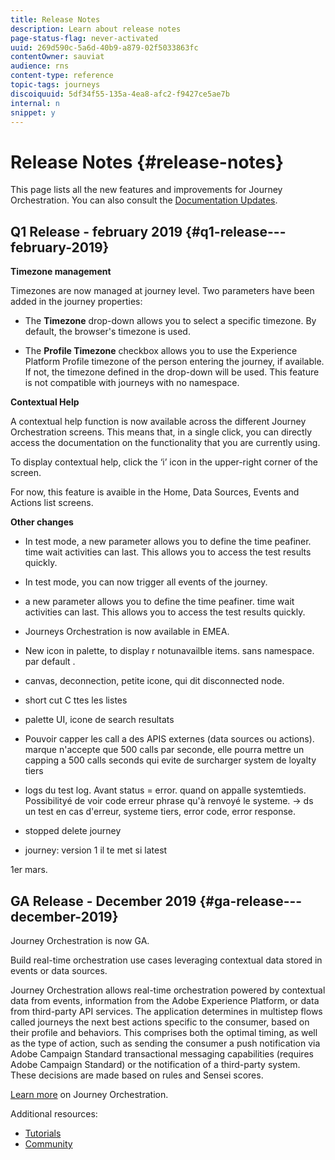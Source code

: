 ```yaml
---
title: Release Notes
description: Learn about release notes
page-status-flag: never-activated
uuid: 269d590c-5a6d-40b9-a879-02f5033863fc
contentOwner: sauviat
audience: rns
content-type: reference
topic-tags: journeys
discoiquuid: 5df34f55-135a-4ea8-afc2-f9427ce5ae7b
internal: n
snippet: y
---
```


# Release Notes {#release-notes}

This page lists all the new features and improvements for Journey Orchestration.
You can also consult the [Documentation Updates](../release-notes/documentation-updates.md).

## Q1 Release - february 2019 {#q1-release---february-2019}

**Timezone management**

Timezones are now managed at journey level. Two parameters have been added in the journey properties:

* The **Timezone** drop-down allows you to select a specific timezone. By default, the browser's timezone is used. 

* The **Profile Timezone** checkbox allows you to use the Experience Platform Profile timezone of the person entering the journey, if available. If not, the timezone defined in the drop-down will be used. This feature is not compatible with journeys with no namespace.

**Contextual Help**

A contextual help function is now available across the different Journey Orchestration screens. This means that, in a single click, you can directly access the documentation on the functionality that you are currently using. 

To display contextual help, click the ‘i’ icon in the upper-right corner of the screen. 

For now, this feature is avaible in the Home, Data Sources, Events and Actions list screens.

**Other changes**

* In test mode, a new parameter allows you to define the time peafiner.  time wait activities can last. This allows you to access the test results quickly.

* In test mode, you can now trigger all events of the journey. 


* a new parameter allows you to define the time peafiner.  time wait activities can last. This allows you to access the test results quickly.

* Journeys Orchestration is now available in EMEA.

* New icon in palette, to display r notunavailble items. sans namespace. par default .

* canvas, deconnection, petite icone, qui dit disconnected node.

* short cut C ttes les listes

* palette UI, icone de search resultats

* Pouvoir capper les call a des APIS externes (data sources ou actions). marque n'accepte que 500 calls par seconde, elle pourra mettre un capping a 500 calls seconds qui evite de surcharger system de loyalty tiers

* logs du test log. Avant status = error. quand on appalle systemtieds. Possibilityé de voir code erreur phrase qu'à renvoyé le systeme. -> ds un test en cas d'erreur, systeme tiers, error code, error response. 

* stopped delete journey

* journey: version 1 il te met si latest

1er mars.


## GA Release - December 2019 {#ga-release---december-2019}

Journey Orchestration is now GA. 

Build real-time orchestration use cases leveraging contextual data stored in events or data sources.

Journey Orchestration allows real-time orchestration powered by contextual data from events, information from the Adobe Experience Platform, or data from third-party API services. The application determines in multistep flows called journeys the next best actions specific to the consumer, based on their profile and behaviors. This comprises both the optimal timing, as well as the type of action, such as sending the consumer a push notification via Adobe Campaign Standard transactional messaging capabilities (requires Adobe Campaign Standard) or the notification of a third-party system. These decisions are made based on rules and Sensei scores.

[Learn more](../action/working-with-adobe-campaign.md) on Journey Orchestration.

Additional resources:

* [Tutorials](https://docs.adobe.com/content/help/en/platform-learn/tutorials/journey-orchestration/introduction.html)
* [Community](https://www.adobe.com/go/journeyorchestrationcommunity)
